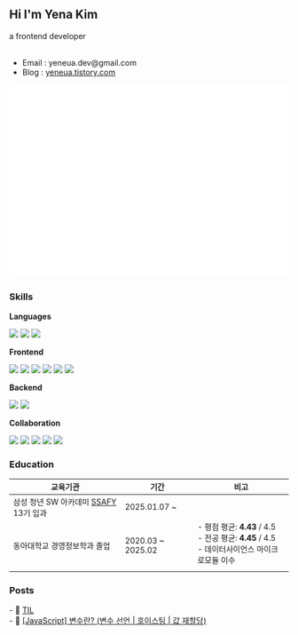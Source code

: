

<h2>Hi I'm Yena Kim</h2>
a frontend developer<br/><br/>

<ul>
  <li>Email : yeneua.dev@gmail.com</li>
  <li>Blog : <a href="https://yeneua.tistory.com" >yeneua.tistory.com</a></li>
</ul>


![Metrics](/github-metrics.svg)
<br>
<h3>Skills</h3>
<p><strong>Languages</strong><p>
<img src="https://img.shields.io/badge/javascript-F7DF1E?style=flat-square&logo=javascript&logoColor=black">
<img src="https://img.shields.io/badge/typescript-3178C6?style=flat-square&logo=typescript&logoColor=white">
<img src="https://img.shields.io/badge/python-3776AB?style=flat-square&logo=python&logoColor=yellow">

<p><strong>Frontend</strong><p>
<img src="https://img.shields.io/badge/html5-E34F26?style=flat-square&logo=html5&logoColor=white">
<img src="https://img.shields.io/badge/css-0070BA?style=flat-square&logo=css&logoColor=white">
<img src="https://img.shields.io/badge/React-61DAFB?style=flat-square&logo=react&logoColor=white">
<img src="https://img.shields.io/badge/Vue.js-4FC08D?style=flat-square&logo=vuedotjs&logoColor=white">
<img src="https://img.shields.io/badge/styledcomponents-DB7093?style=flat-square&logo=styledcomponents&logoColor=white">
<img src="https://img.shields.io/badge/tailwindcss-06B6D4?style=flat-square&logo=tailwindcss&logoColor=white">

<p><strong>Backend</strong><p>
<img src="https://img.shields.io/badge/django-092E20?style=flat-square&logo=django&logoColor=white">
<img src="https://img.shields.io/badge/mysql-4479A1?style=flat-square&logo=mysql&logoColor=white">

<p><strong>Collaboration</strong><p>
<img src="https://img.shields.io/badge/git-F05032?style=flat-square&logo=git&logoColor=white">
<img src="https://img.shields.io/badge/github-181717?style=flat-square&logo=github&logoColor=white">
<img src="https://img.shields.io/badge/figma-F24E1E?style=flat-square&logo=figma&logoColor=white">
<img src="https://img.shields.io/badge/notion-000000?style=flat-square&logo=notion&logoColor=white">
<img src="https://img.shields.io/badge/slack-4A154B?style=flat-square&logo=slack&logoColor=white">
  
<br>
<div align= "left">
    <h3>Education</h3>
    <table>
        <thead>
            <tr>
                <th>교육기관</th>
                <th>기간</th>
                <th>비고</th>
            </tr>
        </thead>
        <tbody>
            <tr>
                <td>
                삼성 청년 SW 아카데미
                    <a href=https://www.ssafy.com/ksp/jsp/swp/swpMain.jsp target="_blank">SSAFY</a> 13기 입과
                </td>
                <td>2025.01.07 ~</td>
                <td></td>
            </tr>
            <tr>
                <td>동아대학교 경영정보학과 졸업</td>
                <td>2020.03 ~ 2025.02</td>
                <td>
                    <div style="margin-bottom: 8px;">
                        - 평점 평균: <strong>4.43</strong> / 4.5<br>
                        - 전공 평균: <strong>4.45</strong> / 4.5<br>
                        - 데이터사이언스 마이크로모듈 이수
                    </div>
                </td>
            </tr>
        </tbody>
    </table>
</div>

<h3>Posts</h3>
- 📌 <a href="https://github.com/yeneua/TIL" >TIL</a><br>
- 🔗 <a href="https://yeneua.tistory.com/27" >[JavaScript] 변수란? (변수 선언 | 호이스팅 | 값 재할당)</a>
